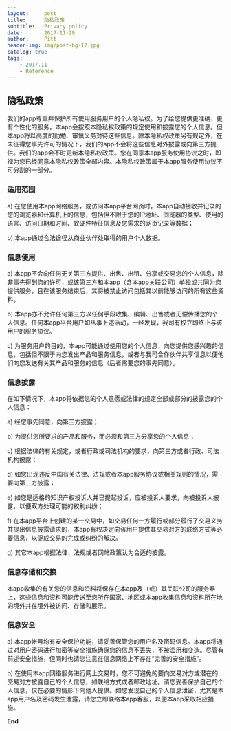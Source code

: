 ```yaml
---
layout:     post
title:      隐私政策
subtitle:   Privacy policy
date:       2017-11-29
author:     Pitt
header-img: img/post-bg-12.jpg
catalog: true
tags:
    - 2017.11
    - Reference
---
```


## 隐私政策


我们的app尊重并保护所有使用服务用户的个人隐私权。为了给您提供更准确、更有个性化的服务，本app会按照本隐私权政策的规定使用和披露您的个人信息。但本app将以高度的勤勉、审慎义务对待这些信息。除本隐私权政策另有规定外，在未征得您事先许可的情况下，我们的app不会将这些信息对外披露或向第三方提供。我们的app会不时更新本隐私权政策。您在同意本app服务使用协议之时，即视为您已经同意本隐私权政策全部内容。本隐私权政策属于本app服务使用协议不可分割的一部分。


### 适用范围

a) 在您使用本app网络服务，或访问本app平台网页时，本app自动接收并记录的您的浏览器和计算机上的信息，包括但不限于您的IP地址、浏览器的类型、使用的语言、访问日期和时间、软硬件特征信息及您需求的网页记录等数据；

b) 本app通过合法途径从商业伙伴处取得的用户个人数据。


### 信息使用

a) 本app不会向任何无关第三方提供、出售、出租、分享或交易您的个人信息，除非事先得到您的许可，或该第三方和本app（含本app关联公司）单独或共同为您提供服务，且在该服务结束后，其将被禁止访问包括其以前能够访问的所有这些资料。

b) 本app亦不允许任何第三方以任何手段收集、编辑、出售或者无偿传播您的个人信息。任何本app平台用户如从事上述活动，一经发现，我司有权立即终止与该用户的服务协议。

c) 为服务用户的目的，本app可能通过使用您的个人信息，向您提供您感兴趣的信息，包括但不限于向您发出产品和服务信息，或者与我司合作伙伴共享信息以便他们向您发送有关其产品和服务的信息（后者需要您的事先同意）。


### 信息披露

在如下情况下，本app将依据您的个人意愿或法律的规定全部或部分的披露您的个人信息：

a) 经您事先同意，向第三方披露；

b) 为提供您所要求的产品和服务，而必须和第三方分享您的个人信息；

c) 根据法律的有关规定，或者行政或司法机构的要求，向第三方或者行政、司法机构披露；

d) 如您出现违反中国有关法律、法规或者本app服务协议或相关规则的情况，需要向第三方披露；

e) 如您是适格的知识产权投诉人并已提起投诉，应被投诉人要求，向被投诉人披露，以便双方处理可能的权利纠纷；

f) 在本app平台上创建的某一交易中，如交易任何一方履行或部分履行了交易义务并提出信息披露请求的，本app有权决定向该用户提供其交易对方的联络方式等必要信息，以促成交易的完成或纠纷的解决。

g) 其它本app根据法律、法规或者网站政策认为合适的披露。


### 信息存储和交换

本app收集的有关您的信息和资料将保存在本app及（或）其关联公司的服务器上，这些信息和资料可能传送至您所在国家、地区或本app收集信息和资料所在地的境外并在境外被访问、存储和展示。


### 信息安全

a) 本app帐号均有安全保护功能，请妥善保管您的用户名及密码信息。本app将通过对用户密码进行加密等安全措施确保您的信息不丢失，不被滥用和变造。尽管有前述安全措施，但同时也请您注意在信息网络上不存在“完善的安全措施”。

b) 在使用本app网络服务进行网上交易时，您不可避免的要向交易对方或潜在的交易对方披露自己的个人信息，如联络方式或者邮政地址。请您妥善保护自己的个人信息，仅在必要的情形下向他人提供。如您发现自己的个人信息泄密，尤其是本app用户名及密码发生泄露，请您立即联络本app客服，以便本app采取相应措施。


**End**
